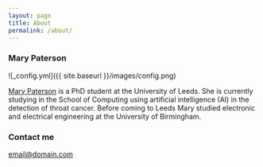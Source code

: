 ```yaml
---
layout: page
title: About
permalink: /about/
---
```


### Mary Paterson

![_config.yml]({{ site.baseurl }}/images/config.png) 

[Mary Paterson](https://eps.leeds.ac.uk/computing/pgr/8564/mary-paterson) is a PhD student at the University of Leeds. She is currently studying in the School of Computing using artificial intelligence (AI) in the detection of throat cancer. Before coming to Leeds Mary studied electronic and electrical engineering at the University of Birmingham. 

### Contact me

[email@domain.com](mailto:email@domain.com)
